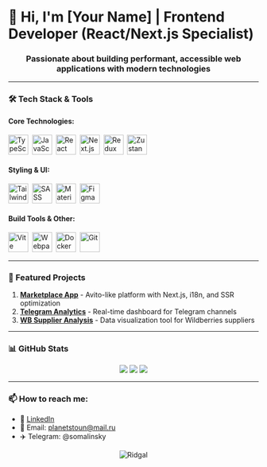 # 👋 Hi, I'm [Your Name] | Frontend Developer (React/Next.js Specialist)

<h3 align="center">Passionate about building performant, accessible web applications with modern technologies</h3>

---

### 🛠 Tech Stack & Tools

#### Core Technologies:
<div>
  <img src="https://cdn.jsdelivr.net/gh/devicons/devicon@latest/icons/typescript/typescript-original.svg" title="TypeScript" width="40" height="40" />&nbsp;
  <img src="https://cdn.jsdelivr.net/gh/devicons/devicon@latest/icons/javascript/javascript-original.svg" title="JavaScript" width="40" height="40" />&nbsp;
  <img src="https://cdn.jsdelivr.net/gh/devicons/devicon@latest/icons/react/react-original.svg" title="React" width="40" height="40" />&nbsp;
  <img src="https://cdn.jsdelivr.net/gh/devicons/devicon@latest/icons/nextjs/nextjs-original.svg" title="Next.js" width="40" height="40" />&nbsp;
  <img src="https://cdn.jsdelivr.net/gh/devicons/devicon@latest/icons/redux/redux-original.svg" title="Redux Toolkit" width="40" height="40" />&nbsp;
  <img src="https://cdn.jsdelivr.net/gh/devicons/devicon@latest/icons/zustand/zustand-original.svg" title="Zustand" width="40" height="40" />&nbsp;
</div>

#### Styling & UI:
<div>
  <img src="https://cdn.jsdelivr.net/gh/devicons/devicon@latest/icons/tailwindcss/tailwindcss-original.svg" title="Tailwind CSS" width="40" height="40" />&nbsp;
  <img src="https://cdn.jsdelivr.net/gh/devicons/devicon@latest/icons/sass/sass-original.svg" title="SASS" width="40" height="40" />&nbsp;
  <img src="https://cdn.jsdelivr.net/gh/devicons/devicon@latest/icons/materialui/materialui-original.svg" title="Material UI" width="40" height="40" />&nbsp;
  <img src="https://cdn.jsdelivr.net/gh/devicons/devicon@latest/icons/figma/figma-original.svg" title="Figma" width="40" height="40" />&nbsp;
</div>

#### Build Tools & Other:
<div>
  <img src="https://cdn.jsdelivr.net/gh/devicons/devicon@latest/icons/vitejs/vitejs-original.svg" title="Vite" width="40" height="40" />&nbsp;
  <img src="https://cdn.jsdelivr.net/gh/devicons/devicon@latest/icons/webpack/webpack-original.svg" title="Webpack" width="40" height="40" />&nbsp;
  <img src="https://cdn.jsdelivr.net/gh/devicons/devicon@latest/icons/docker/docker-original.svg" title="Docker" width="40" height="40" />&nbsp;
  <img src="https://cdn.jsdelivr.net/gh/devicons/devicon@latest/icons/git/git-original.svg" title="Git" width="40" height="40" />&nbsp;
</div>

---

### 🚀 Featured Projects

1. **[Marketplace App](link)** - Avito-like platform with Next.js, i18n, and SSR optimization
2. **[Telegram Analytics](link)** - Real-time dashboard for Telegram channels
3. **[WB Supplier Analysis](link)** - Data visualization tool for Wildberries suppliers

---

### 📊 GitHub Stats

<div align="center">
  <img src="https://github-readme-stats.vercel.app/api/top-langs/?username=Ridgal&theme=dark&show_icons=true&hide_border=true&layout=compact&hide=html,css" />
  <img src="https://github-readme-stats.vercel.app/api?username=Ridgal&theme=dark&show_icons=true&hide_border=true&count_private=true&include_all_commits=true" />
  <img src="https://github-readme-streak-stats.herokuapp.com/?user=Ridgal&theme=dark&hide_border=true" />
</div>

---

### 📫 How to reach me:
- 💼 [LinkedIn](link)
- 📧 Email: planetstoun@mail.ru
- ✈️ Telegram: @somalinsky

<p align="center">
  <img src="https://komarev.com/ghpvc/?username=Ridgal&label=Profile%20views&color=0e75b6&style=flat" alt="Ridgal" /> 
</p>


